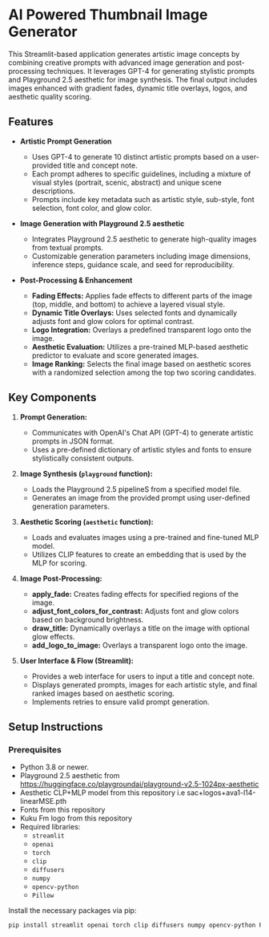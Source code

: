 # AI Powered Thumbnail Image Generator

This Streamlit-based application generates artistic image concepts by combining creative prompts with advanced image generation and post-processing techniques. It leverages GPT-4 for generating stylistic prompts and Playground 2.5 aesthetic for image synthesis. The final output includes images enhanced with gradient fades, dynamic title overlays, logos, and aesthetic quality scoring.

## Features

- **Artistic Prompt Generation**  
  - Uses GPT-4 to generate 10 distinct artistic prompts based on a user-provided title and concept note.
  - Each prompt adheres to specific guidelines, including a mixture of visual styles (portrait, scenic, abstract) and unique scene descriptions.
  - Prompts include key metadata such as artistic style, sub-style, font selection, font color, and glow color.

- **Image Generation with Playground 2.5 aesthetic**  
  - Integrates Playground 2.5 aesthetic to generate high-quality images from textual prompts.
  - Customizable generation parameters including image dimensions, inference steps, guidance scale, and seed for reproducibility.

- **Post-Processing & Enhancement**  
  - **Fading Effects:** Applies fade effects to different parts of the image (top, middle, and bottom) to achieve a layered visual style.
  - **Dynamic Title Overlays:** Uses selected fonts and dynamically adjusts font and glow colors for optimal contrast.
  - **Logo Integration:** Overlays a predefined transparent logo onto the image.
  - **Aesthetic Evaluation:** Utilizes a pre-trained MLP-based aesthetic predictor to evaluate and score generated images.
  - **Image Ranking:** Selects the final image based on aesthetic scores with a randomized selection among the top two scoring candidates.

## Key Components

1. **Prompt Generation:**  
   - Communicates with OpenAI's Chat API (GPT-4) to generate artistic prompts in JSON format.
   - Uses a pre-defined dictionary of artistic styles and fonts to ensure stylistically consistent outputs.

2. **Image Synthesis (`playground` function):**  
   - Loads the Playground 2.5 pipelineS from a specified model file.
   - Generates an image from the provided prompt using user-defined generation parameters.

3. **Aesthetic Scoring (`aesthetic` function):**  
   - Loads and evaluates images using a pre-trained and fine-tuned MLP model.
   - Utilizes CLIP features to create an embedding that is used by the MLP for scoring.

4. **Image Post-Processing:**  
   - **apply_fade:** Creates fading effects for specified regions of the image.
   - **adjust_font_colors_for_contrast:** Adjusts font and glow colors based on background brightness.
   - **draw_title:** Dynamically overlays a title on the image with optional glow effects.
   - **add_logo_to_image:** Overlays a transparent logo onto the image.

5. **User Interface & Flow (Streamlit):**  
   - Provides a web interface for users to input a title and concept note.
   - Displays generated prompts, images for each artistic style, and final ranked images based on aesthetic scoring.
   - Implements retries to ensure valid prompt generation.

## Setup Instructions

### Prerequisites

- Python 3.8 or newer.
- Playground 2.5 aesthetic from https://huggingface.co/playgroundai/playground-v2.5-1024px-aesthetic
- Aesthetic CLP+MLP model from this repository i.e sac+logos+ava1-l14-linearMSE.pth
- Fonts from this repository
- Kuku Fm logo from this repository
- Required libraries:
  - `streamlit`
  - `openai`
  - `torch`
  - `clip`
  - `diffusers`
  - `numpy`
  - `opencv-python`
  - `Pillow`

Install the necessary packages via pip:

```bash
pip install streamlit openai torch clip diffusers numpy opencv-python Pillow
